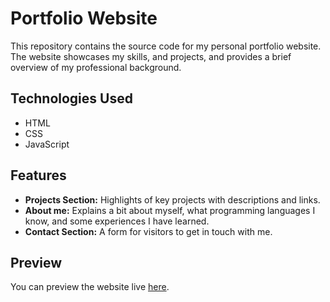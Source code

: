# Portfolio Website

This repository contains the source code for my personal portfolio website. The website showcases my skills, and projects, and provides a brief overview of my professional background.

## Technologies Used

- HTML
- CSS
- JavaScript

## Features

- **Projects Section:** Highlights of key projects with descriptions and links.
- **About me:** Explains a bit about myself, what programming languages I know, and some experiences I have learned.
- **Contact Section:** A form for visitors to get in touch with me.

## Preview

You can preview the website live [here](https://amerb908.github.io/Portfolio/).
